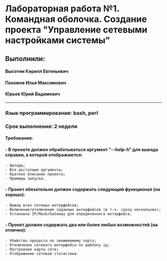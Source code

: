 Лабораторная работа №1. Командная оболочка. Создание проекта "Управление сетевыми настройками системы"
==============================
Выполнили:
--------------------
#### Высотин Кирилл Евгеньевич

#### Пахомов Илья Максимович

#### Юрьев Юрий Вадимович
______________________________
### Язык программирования: bash, perl
### Срок выполнения: 2 недели
#### Требования:
#### - В проекте должен обрабатываться аргумент "--help\-h" для вывода справки, в которой отображаются:
    - Авторы;
    - Все доступные аргументы;
    - Краткое описание проекта;
    - Примеры запуска.
#### - Проект обязательно должен содержать следующий функционал (на хорошо):
    - Вывод всех сетевых интерфейсов;
    - Включение/отключение заданных интерфейсов (в т.ч. сразу нескольких);
    - Установка IP/Mask/Gateway для определенного интерфейса.
#### - Проект должен содержать два или более любых возможностей (на отлично):
    - Убийство процесса по занимаемому порту;
    - Отключение сетевого интерфейса по шаблону ip;
    - Построение карты сети;
    - Отображение сетевой статистики.
